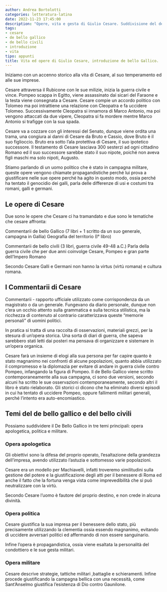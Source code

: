 ```yaml
---
author: Andrea Bortolotti
categories: letteratura-latina
date: 2022-11-23 17:45:00
description: "Opere, vita e gesta di Giulio Cesare. Suddivisione del de Bello Gallico in opera politica, apologetica e milare.  "
tags:
- cesare
- de bello gallico
- de bello civili
- introduzione
- vita
tipo: appunti
title: Vita ed opere di Giulio Cesare, introduzione de bello Gallico. 
---
```

Iniziamo con un accenno storico alla vita di Cesare, al suo temperamento ed alle sue imprese.

Cesare attraversa il Rubicone con le sue milizie, inizia la guerra civile e vince. Pompeo scappa in Egitto, viene assassinato dai sicari del Faraone e la testa viene consegnata a Cesare. Cesare compie un accordo politico con Tolomeo ma poi intrattiene una relazione con Cleopatra e fa uccidere Tolomeo. Successivamente Cleopatra si innamora di Marco Antonio, ma poi vengono attaccati da due vipere, Cleopatra si fa mordere mentre Marco Antonio si trafigge con la sua spada.

Cesare va a cozzare con gli interessi del Senato, dunque viene ordita una trama, una congiura ai danni di Cesare da Bruto e Cassio, dove Bruto è il suo figlioccio. Bruto era sotto l’ala protettiva di Cesare, il suo ipotetico successore. Il testamento di Cesare lasciava 300 sesterzi ad ogni cittadino Romano ed il suo successore sarebbe stato il suo nipote, poiché non aveva figli maschi ma solo nipoti, Augusto.

Stiamo parlando di un uomo politico che è stato in campagna militare, queste opere vengono chiamate propagandistiche perché lui prova a giustificare nelle sue opere perché ha agito in questo modo, ossia perché ha tentato il genocidio dei galli, parla delle differenze di usi e costumi tra romani, galli e germani. 

## Le opere di Cesare

Due sono le opere che Cesare ci ha tramandato e due sono le tematiche che cesare affronta:

Commentarii de bello Gallico (7 libri + 1 scritto da un suo generale, campagna in Gallia)
Geografia del territorio (I° libro)

Commentarii de bello civili (3 libri, guerra civile 49-48 a.C.)
Parla della guerra civile che per due anni coinvolge Cesare, Pompeo e gran parte dell’Impero Romano

Secondo Cesare Galli e Germani non hanno la virtus (virtù romana) e cultura romana.

## I Commentarii di Cesare

Commentarii - rapporto ufficiale utilizzato come corrispondenza da un magistrato o da un generale. Fungevano da diario personale, dunque non c’era un occhio attento sulla grammatica e sulla tecnica stilistica, ma la ricchezza di contenuto al contrario caratterizzava queste “memorie personali” di uomini politici. 

In pratica si tratta di una raccolta di osservazioni, materiali grezzi, per la stesura di un’opera storica. Una sorta di diari di guerra, che sapeva sarebbero stati letti dai posteri ma pensava di organizzare e sistemare in un’opera organica. 

Cesare farà un insieme di elogi alla sua persona per far capire quanto è stato magnanimo nei confronti di alcune popolazioni, quanto abbia utilizzato il compromesso e la diplomazia per evitare di andare in guerra civile contro Pompeo, infangando la figura di Pompeo. Il de Bello Gallico viene scritto contemporaneamente alla sua campagna, ci sono due versioni, secondo alcuni ha scritto le sue osservazioni contemporaneamente, secondo altri il libro è stato rielaborato. Gli storici ci dicono che ha eliminato diversi episodi in cui ha tentato di uccidere Pompeo, oppure fallimenti militari generali, perché l’intento era auto-encomiastico.

## Temi del de bello gallico e del bello civili

Possiamo suddividere il De Bello Gallico in tre temi principali: opera apologetica, politica e militare. 

### Opera apologetica

Gli obiettivi sono la difesa del proprio operato, l’esaltazione della grandezza dell’impresa, avendo utilizzato l’astuzia e sottomesso varie popolazioni. 

Cesare era un modello per Machiavelli, infatti troveremo similitudini sulla gestione del potere e la giustificazione degli atti per il benessere di Roma ed anche il fatto che la fortuna venga vista come imprevedibilità che si può neutralizzare con la virtù.

Secondo Cesare l’uomo è fautore del proprio destino, e non crede in alcuna divinità.

### Opera politica

Cesare giustifica la sua impresa per il benessere dello stato, più precisamente utilizzando la clementia ossia essendo magnanimo, evitando di uccidere avversari politici ed affermando di non essere sanguinario. 

Infine l’opera è propagandistica, ossia viene esaltata la personalità del condottiero e le sue gesta militari.

### Opera militare

Cesare descrive strategie, tattiche militari ,battaglie e schieramenti. Infine procede giustificando la campagna bellica con una necessità, come Sant’Anselmo giustifica l’esistenza di Dio contro Gaunilone. 